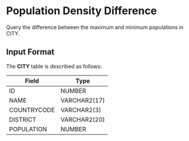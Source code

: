 # Population Density Difference

Query the difference between the maximum and minimum populations in CITY.

## Input Format

The **CITY** table is described as follows: 

| Field | Type |
|---|---|
| ID | NUMBER |
| NAME | VARCHAR2(17) |
| COUNTRYCODE | VARCHAR2(3) |
| DISTRICT | VARCHAR2(20) |
| POPULATION | NUMBER |